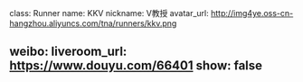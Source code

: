 class: Runner
name: KKV
nickname: V教授
avatar_url: http://img4ye.oss-cn-hangzhou.aliyuncs.com/tna/runners/kkv.png

weibo:
liveroom_url: https://www.douyu.com/66401
show: false
---
